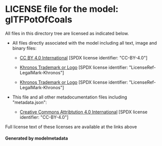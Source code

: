 # LICENSE file for the model: glTFPotOfCoals

All files in this directory tree are licensed as indicated below.

* All files directly associated with the model including all text, image and binary files:

  * [CC BY 4.0 International]("https://creativecommons.org/licenses/by/4.0/legalcode") [SPDX license identifier: "CC-BY-4.0"]

  * [Khronos Trademark or Logo]("") [SPDX license identifier: "LicenseRef-LegalMark-Khronos"]

  * [Khronos Trademark or Logo]("") [SPDX license identifier: "LicenseRef-LegalMark-Khronos"]

* This file and all other metadocumentation files including "metadata.json":

  * [Creative Commons Attribtution 4.0 International]("https://creativecommons.org/licenses/by/4.0/legalcode") [SPDX license identifier: "CC-BY-4.0"]

Full license text of these licenses are available at the links above

#### Generated by modelmetadata